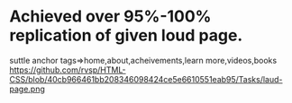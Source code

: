 # Achieved over 95%-100% replication of given loud page.
suttle anchor tags=>home,about,acheivements,learn more,videos,books<br>
https://github.com/rvsp/HTML-CSS/blob/40cb966461bb208346098424ce5e6610551eab95/Tasks/laud-page.png
